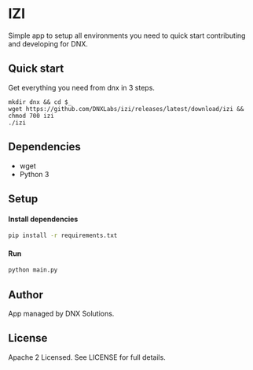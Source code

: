 # IZI
Simple app to setup all environments you need to quick start contributing and developing for DNX.

## Quick start
Get everything you need from dnx in 3 steps.
```
mkdir dnx && cd $_
wget https://github.com/DNXLabs/izi/releases/latest/download/izi && chmod 700 izi
./izi
```

## Dependencies
- wget
- Python 3

## Setup

#### Install dependencies
```bash
pip install -r requirements.txt
```

#### Run
```bash
python main.py
```

## Author
App managed by DNX Solutions.

## License
Apache 2 Licensed. See LICENSE for full details.